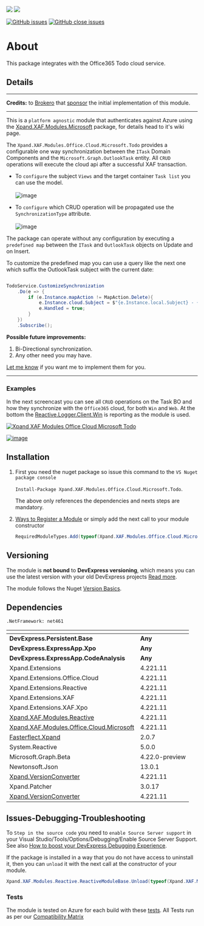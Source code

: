 ![](https://xpandshields.azurewebsites.net/nuget/v/Xpand.XAF.Modules.Office.Cloud.Microsoft.Todo.svg?&style=flat) ![](https://xpandshields.azurewebsites.net/nuget/dt/Xpand.XAF.Modules.Office.Cloud.Microsoft.Todo.svg?&style=flat)

[![GitHub issues](https://xpandshields.azurewebsites.net/github/issues/eXpandFramework/expand/Office.Cloud.Microsoft.Todo.svg)](https://github.com/eXpandFramework/eXpand/issues?utf8=%E2%9C%93&q=is%3Aissue+is%3Aopen+sort%3Aupdated-desc+label%3AReactive.XAF+label%3AOffice.Cloud.Microsoft.Todo) [![GitHub close issues](https://xpandshields.azurewebsites.net/github/issues-closed/eXpandFramework/eXpand/Office.Cloud.Microsoft.Todo.svg)](https://github.com/eXpandFramework/eXpand/issues?utf8=%E2%9C%93&q=is%3Aissue+is%3Aclosed+sort%3Aupdated-desc+label%3AReactive.XAF+label%3AOffice.Cloud.Microsoft.Todo)
# About 

This package integrates with the Office365 Todo cloud service.

## Details

---

**Credits:** to [Brokero](https://www.brokero.ch/de/startseite/) that [sponsor](https://github.com/sponsors/apobekiaris) the initial implementation of this module.

---

This is a `platform agnostic` module that authenticates against Azure using the [Xpand.XAF.Modules.Microsoft](https://github.com/eXpandFramework/DevExpress.XAF/tree/master/src/Modules/Office.Cloud.Microsoft) package, for details head to it's wiki page.

The `Xpand.XAF.Modules.Office.Cloud.Microsoft.Todo` provides a configurable one way synchronization between the `ITask` Domain Components and the `Microsoft.Graph.OutlookTask` entity.
All `CRUD` operations will execute the cloud api after a successful XAF transaction. 

* To `configure` the subject `Views` and the target container `Task list` you can use the model.</br>  
  ![image](https://user-images.githubusercontent.com/159464/87255178-264b6a00-c491-11ea-84ec-575750a3c38e.png)

* To `configure` which CRUD operation will be propagated use the `SynchronizationType` attribute.</br>  
![image](https://user-images.githubusercontent.com/159464/88489123-0b9de880-cf9b-11ea-8bc3-e8a8ac1c3d46.png)

The package can operate without any configuration by executing a `predefined map` between the `ITask` and `OutlookTask` objects on Update and on Insert.

To customize the predefined map you can use a query like the next one which suffix the OutlookTask subject with the current date:

```cs

TodoService.CustomizeSynchronization
    .Do(e => {
        if (e.Instance.mapAction != MapAction.Delete){
            e.Instance.cloud.Subject = $"{e.Instance.local.Subject} - {DateTime.Now}";
            e.Handled = true;
        }
    })
    .Subscribe();

```


**Possible future improvements:**

1. Bi-Directional synchronization.
1. Any other need you may have.

[Let me know](https://github.com/sponsors/apobekiaris) if you want me to implement them for you.

---

### Examples

In the next screencast you can see all `CRUD` operations on the Task BO and how they synchronize with the `Office365` cloud, for both `Win` and `Web`. At the bottom the [Reactive.Logger.Client.Win](https://github.com/eXpandFramework/DevExpress.XAF/tree/master/src/Modules/Reactive.Logger.Client.Win) is reporting as the module is used.

<twitter>

[![Xpand XAF Modules Office Cloud Microsoft Todo](https://user-images.githubusercontent.com/159464/87413649-3e2b0700-c5d3-11ea-95d1-b44ee2f7891c.gif)
](https://www.youtube.com/watch?v=8m6Yjrw2Rk0)

</twitter>

[![image](https://user-images.githubusercontent.com/159464/87556331-2fba1980-c6bf-11ea-8a10-e525dda86364.png)](https://www.youtube.com/watch?v=8m6Yjrw2Rk0)

## Installation 
1. First you need the nuget package so issue this command to the `VS Nuget package console` 

   `Install-Package Xpand.XAF.Modules.Office.Cloud.Microsoft.Todo`.

    The above only references the dependencies and nexts steps are mandatory.

2. [Ways to Register a Module](https://documentation.devexpress.com/eXpressAppFramework/118047/Concepts/Application-Solution-Components/Ways-to-Register-a-Module)
or simply add the next call to your module constructor
    ```cs
    RequiredModuleTypes.Add(typeof(Xpand.XAF.Modules.Office.Cloud.Microsoft.TodoModule));
    ```
## Versioning
The module is **not bound** to **DevExpress versioning**, which means you can use the latest version with your old DevExpress projects [Read more](https://github.com/eXpandFramework/XAF/tree/master/tools/Xpand.VersionConverter).

The module follows the Nuget [Version Basics](https://docs.microsoft.com/en-us/nuget/reference/package-versioning#version-basics).
## Dependencies
`.NetFramework: net461`

|<!-- -->|<!-- -->
|----|----
|**DevExpress.Persistent.Base**|**Any**
 |**DevExpress.ExpressApp.Xpo**|**Any**
 |**DevExpress.ExpressApp.CodeAnalysis**|**Any**
|Xpand.Extensions|4.221.11
 |Xpand.Extensions.Office.Cloud|4.221.11
 |Xpand.Extensions.Reactive|4.221.11
 |Xpand.Extensions.XAF|4.221.11
 |Xpand.Extensions.XAF.Xpo|4.221.11
 |[Xpand.XAF.Modules.Reactive](https://github.com/eXpandFramework/Reactive.XAF/tree/master/src/Modules/Xpand.XAF.Modules.Reactive)|4.221.11
 |[Xpand.XAF.Modules.Office.Cloud.Microsoft](https://github.com/eXpandFramework/Reactive.XAF/tree/master/src/Modules/Xpand.XAF.Modules.Office.Cloud.Microsoft)|4.221.11
 |[Fasterflect.Xpand](https://github.com/eXpandFramework/Fasterflect)|2.0.7
 |System.Reactive|5.0.0
 |Microsoft.Graph.Beta|4.22.0-preview
 |Newtonsoft.Json|13.0.1
 |[Xpand.VersionConverter](https://github.com/eXpandFramework/Reactive.XAF/tree/master/tools/Xpand.VersionConverter)|4.221.11
 |Xpand.Patcher|3.0.17
 |[Xpand.VersionConverter](https://github.com/eXpandFramework/Reactive.XAF/tree/master/tools/Xpand.VersionConverter)|4.221.11

## Issues-Debugging-Troubleshooting

To `Step in the source code` you need to `enable Source Server support` in your Visual Studio/Tools/Options/Debugging/Enable Source Server Support. See also [How to boost your DevExpress Debugging Experience](https://github.com/eXpandFramework/DevExpress.XAF/wiki/How-to-boost-your-DevExpress-Debugging-Experience#1-index-the-symbols-to-your-custom-devexpresss-installation-location).

If the package is installed in a way that you do not have access to uninstall it, then you can `unload` it with the next call at the constructor of your module.
```cs
Xpand.XAF.Modules.Reactive.ReactiveModuleBase.Unload(typeof(Xpand.XAF.Modules.Office.Cloud.Microsoft.Todo.Office.Office.Cloud.Microsoft.TodoModule))
```

### Tests
The module is tested on Azure for each build with these [tests](https://github.com/eXpandFramework/Packages/tree/master/src/Tests/Xpand.XAF.s.Office.Office.Cloud.Microsoft.Todo.Office.Office.Cloud.Microsoft.Todo). 
All Tests run as per our [Compatibility Matrix](https://github.com/eXpandFramework/DevExpress.XAF#compatibility-matrix)

